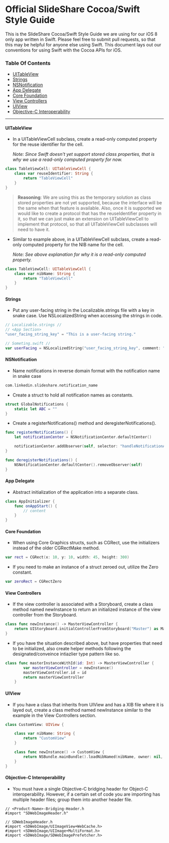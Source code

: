Official SlideShare Cocoa/Swift Style Guide
===========================
This is the SlideShare Cocoa/Swift Style Guide we are using for our iOS 8 only app written in Swift. Please feel free to submit pull requests, so that this may be helpful for anyone else using Swift. This document lays out our conventions for using Swift with the Cocoa APIs for iOS.

### Table Of Contents

* [UITableView](#uitableview)
* [Strings](#strings)
* [NSNotification](#nsnotification)
* [App Delegate](#app-delegate)
* [Core Foundation](#core-foundation)
* [View Controllers](#view-controllers)
* [UIView](#uiview)
* [Objective-C Interoperability](#objective-c-interoperability)

---


#### UITableView
- In a UITableViewCell subclass, create a read-only computed property for the reuse identifier for the cell.

    *Note: Since Swift doesn't yet support stored class properties, that is why we use a read-only computed property for now.*

```swift
class TableViewCell: UITableViewCell {
    class var reuseIdentifier: String {
        return "TableViewCell"
    }
}
```
> **Reasoning**: We are using this as the temporary solution as class stored properties are not yet supported, because the interface will be the same when that feature is available. Also, once it is supported we would like to create a protocol that has the reuseIdentifier property in it, so that we can just make an extension on UITableViewCell to implement that protocol, so that all UITableViewCell subclasses will need to have it.

- Similar to example above, in a UITableViewCell subclass, create a read-only computed property for the NIB name for the cell.

    *Note: See above explanation for why it is a read-only computed property.*

```swift
class TableViewCell: UITableViewCell {
    class var nibName: String {
        return "TableViewCell"
    }
}
```

#### Strings
- Put any user-facing string in the Localizable.strings file with a key in snake case. Use NSLocalizedString when accessing the strings in code.

```swift
// Localizable.strings //
// <App Section>
"user_facing_string_key" = "This is a user-facing string."

// Someting.swift //
var userFacing = NSLocalizedString("user_facing_string_key", comment: "")
```

#### NSNotification
- Name notifications in reverse domain format with the notification name in snake case

```swift
com.linkedin.slideshare.notification_name
```

- Create a struct to hold all notification names as constants.

```swift
struct GlobalNotifications {
    static let ABC = ""
}
```
- Create a registerNotifications() method and deregisterNotifications().

```swift
func registerNotifications() {
    let notificationCenter = NSNotificationCenter.defaultCenter()

    notificationCenter.addObserver(self, selector: "handleNotificationABC:", name: GlobalNotifications.ABC, object: nil)
}

func deregisterNotifications() {
    NSNotificationCenter.defaultCenter().removeObserver(self)
}
```

#### App Delegate
- Abstract initialization of the application into a separate class.

```swift
class AppInitializer {
    func onAppStart() {
        // content
    }
}
```

#### Core Foundation
- When using Core Graphics structs, such as CGRect, use the initializers instead of the older CGRectMake method.

```swift
var rect = CGRect(x: 10, y: 10, width: 45, height: 300)
```

- If you need to make an instance of a struct zeroed out, utilize the <struct name>Zero constant.

```swift
var zeroRect = CGRectZero
```

#### View Controllers
- If the view controller is associated with a Storyboard, create a class method named newInstance to return an initialized instance of the view controller from the Storyboard.

```swift
class func newInstance() -> MasterViewController {
    return UIStoryboard.initialControllerFromStoryboard("Master") as MasterViewController
}
```

- If you have the situation described above, but have properties that need to be initialized, also create helper methods following the designated/conveince intiazlier type pattern like so.

```swift
class func masterInstanceWithId(id: Int) -> MasterViewController {
        var masterViewController = newInstance()
        masterViewController.id = id
        return masterViewController
    }
```

#### UIView
- If you have a class that inherits from UIView and has a XIB file where it is layed out, create a class method named newInstance similar to the example in the View Controllers section.

```swift
class CustomView: UIView {

    class var nibName: String {
        return "CustomView"
    }

    class func newInstance() -> CustomView {
        return NSBundle.mainBundle().loadNibNamed(nibName, owner: nil, options: nil)[0] as CustomView
    }
}
```

#### Objective-C Interoperability
- You must have a single Objective-C bridging header for Object-C interoperability. However, if a certain set of code you are importing has multiple header files; group them into another header file.

```objc
// <Product-Name>-Bridging-Header.h
#import "SDWebImageHeader.h"

// SDWebImageHeader.h
#import <SDWebImage/UIImageView+WebCache.h>
#import <SDWebImage/UIImage+MultiFormat.h>
#import <SDWebImage/SDWebImagePrefetcher.h>
```
